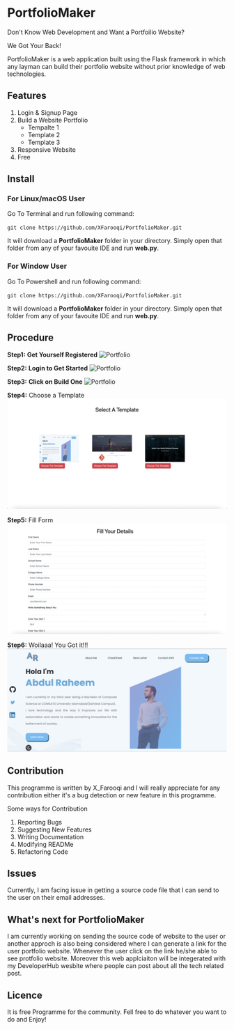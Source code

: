 # PortfolioMaker

Don't Know Web Development and Want a Portfoilio Website?

We Got Your Back!

PortfolioMaker is a web application built using the Flask framework in which any layman can build their portfolio website without prior knowledge of web technologies.

## Features

1. Login & Signup Page
2. Build a Website Portfolio
    - Tempalte 1
    - Template 2
    - Template 3
2. Responsive Website
3. Free


## Install

### For Linux/macOS User

Go To Terminal and run following command:

`git clone https://github.com/XFarooqi/PortfolioMaker.git`

It will download a **PortfolioMaker** folder in your directory. Simply open that folder from any of your favouite IDE and run **web.py**.

### For Window User

Go To Powershell and run following command:

`git clone https://github.com/XFarooqi/PortfolioMaker.git`

It will download a **PortfolioMaker** folder in your directory. Simply open that folder from any of your favouite IDE and run **web.py**.

## Procedure


**Step1:** **Get Yourself Registered**
![Portfolio](https://github.com/XFarooqi/PortfolioMaker/blob/main/website/static/DocImages/signup.png?raw=true)

**Step2:** **Login to Get Started**
![Portfolio](https://github.com/XFarooqi/PortfolioMaker/blob/main/website/static/DocImages/signin.png?raw=true)

**Step3:** **Click on Build One**
![Portfolio](https://github.com/XFarooqi/PortfolioMaker/blob/main/website/static/DocImages/main.png?raw=true)

**Step4:** Choose a Template
![Portfolio](https://raw.githubusercontent.com/XFarooqi/NoCodePortfolio/main/static/DocImages/2.png)

**Step5:** Fill Form
![Portfolio](https://raw.githubusercontent.com/XFarooqi/NoCodePortfolio/main/static/DocImages/3.png)

**Step6:** Woilaaa! You Got it!!!
![Portfolio](https://raw.githubusercontent.com/XFarooqi/NoCodePortfolio/main/static/Template1.png)


## Contribution
This programme is written by X_Farooqi and I will really appreciate for any contribution either it's a bug detection or new feature in this programme.

 Some ways for Contribution

1. Reporting Bugs
2. Suggesting New Features
3. Writing Documentation
4. Modifying READMe
5. Refactoring Code

## Issues


Currently, I am facing issue in getting a source code file that I can send to the user on their email addresses.

## What's next for PortfolioMaker

I am currently working on sending the source code of website to the user or another approch is also being considered where I can generate a link for the user portfolio website. Whenever the user click on the link he/she able to see protfolio website.
Moreover this web applciaiton will be integerated with my DeveloperHub wesbite where people can post about all the tech related post.
## Licence

It is free Programme for the community. Fell free to do whatever you want to do and Enjoy!


